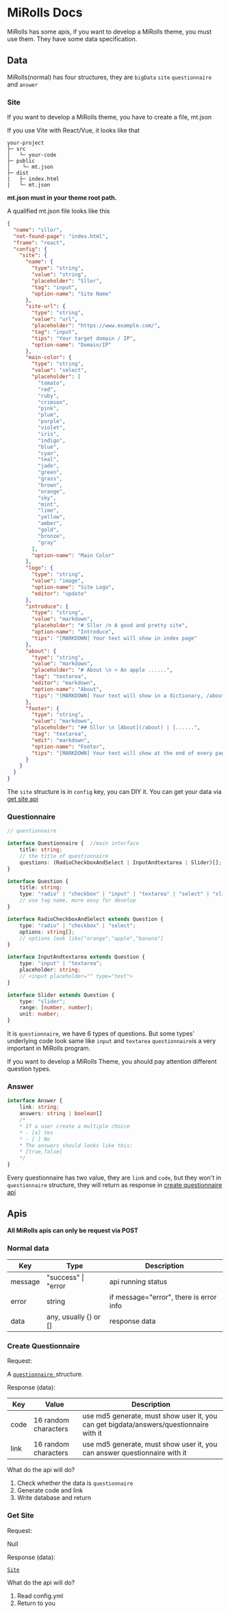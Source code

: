 # MiRolls Docs

MiRolls has some apis, if you want to develop a MiRolls theme, you must use them. They have some data specification.

## Data

MiRolls(normal) has four structures, they are ```bigData``` ```site``` ```questionnaire``` and ```answer```

### Site

If you want to develop a MiRolls theme, you have to create a file, mt.json

If you use Vite with React/Vue, it looks like that

```
your-project
├─ src
│   └─ your-code
├─ public
│    └─ mt.json
├─ dist
|   ├─ index.html
|   └─ mt.json
```

**mt.json must in your theme root path.**

A qualified mt.json file looks like this

``````json
{
  "name": "sllor",
  "not-found-page": "index.html",
  "frame": "react",
  "config": {
    "site": {
      "name": {
        "type": "string",
        "value": "string",
        "placeholder": "Sllor",
        "tag": "input",
        "option-name": "Site Name"
      },
      "site-url": {
        "type": "string",
        "value": "url",
        "placeholder": "https://www.example.com/",
        "tag": "input",
        "tips": "Your target domain / IP",
        "option-name": "Domain/IP"
      },
      "main-color": {
        "type": "string",
        "value": "select",
        "placeholder": [
          "tomato",
          "red",
          "ruby",
          "crimson",
          "pink",
          "plum",
          "purple",
          "violet",
          "iris",
          "indigo",
          "blue",
          "cyan",
          "teal",
          "jade",
          "green",
          "grass",
          "brown",
          "orange",
          "sky",
          "mint",
          "lime",
          "yellow",
          "amber",
          "gold",
          "bronze",
          "gray"
        ],
        "option-name": "Main Color"
      },
      "logo": {
        "type": "string",
        "value": "image",
        "option-name": "Site Logo",
        "editor": "update"
      },
      "introduce": {
        "type": "string",
        "value": "markdown",
        "placeholder": "# Sllor /n A good and pretty site",
        "option-name": "Introduce",
        "tips": "[MARKDOWN] Your text will show in index page"
      },
      "about": {
        "type": "string",
        "value": "markdown",
        "placeholder": "# About \n > An apple ......",
        "tag": "textarea",
        "editor": "markdown",
        "option-name": "About",
        "tips": "[MARKDOWN] Your text will show in a dictionary, /about"
      },
      "footer": {
        "type": "string",
        "value": "markdown",
        "placeholder": "## Sllor \n [About](/about) | [......",
        "tag": "textarea",
        "edit": "markdown",
        "option-name": "Footer",
        "tips": "[MARKDOWN] Your text will show at the end of every page."
      }
    }
  }
}
``````

The ```site``` structure is in ```config``` key, you can DIY it. You can get your data via [get site api](#get-site)

### Questionnaire

```typescript
// questionnaire

interface Questionnaire {  //main interface
    title: string;
    // the title of questionnaire
    questions: (RadioCheckboxAndSelect | InputAndtextarea | Slider)[];
}

interface Question {
    title: string;
    type: "radio" | "checkbox" | "input" | "textarea" | "select" | "slider";
    // use tag name, more easy for develop
}

interface RadioCheckboxAndSelect extends Question {
    type: "radio" | "checkbox" | "select";
    options: string[];
    // options look like["orange","apple","banana"]
}

interface InputAndtextarea extends Question {
    type: "input" | "textarea";
    placeholder: string;
    // <input placeholder="" type="text">
}

interface Slider extends Question {
    type: "slider";
    range: [number, number];
    unit: number;
}
```

It is ```questionnaire```, we have 6 types of questions. But some types' underlying code look same like ```input```
and ```textarea```
```questionnaire```is a very important in MiRolls program.

If you want to develop a MiRolls Theme, you should pay attention different question types.

### Answer

```typescript
interface Answer {
    link: string;
    answers: string | boolean[]
    /* 
    * If a user create a multiple choice
    * - [x] Yes
    * - [ ] No
    * The answers should looks like this:
    * [true,false]
    */
}

```

Every questionnaire has two value, they are ```link``` and ```code```, but they won't in ```questionnaire``` structure,
they will return as response in [create questionnaire api](#create-questionnaire)

## Apis

**All MiRolls apis can only be request via POST**

### Normal data

| Key     | Type                  | Description                             |
|---------|-----------------------|-----------------------------------------|
| message | "success" \| "error   | api running status                      |
| error   | string                | if message="error", there is error info |
| data    | any, usually {} or [] | response data                           |

### Create Questionnaire

Request:

A [```questionnaire ```](#Questionnaire)structure.

Response (data):

| Key  | Value                | Description                                                                            |
|------|----------------------|----------------------------------------------------------------------------------------|
| code | 16 random characters | use md5 generate, must show user it, you can get bigdata/answers/questionnaire with it |
| link | 16 random characters | use md5 generate, must show user it, you can answer questionnaire with it              |

What do the api will do?
1. Check whether the data is ```questionnaire```
2. Generate code and link
3. Write database and return

### Get Site

Request:

Null

Response (data):

[```Site```](#site)

What do the api will do?

1. Read config.yml
2. Return to you
